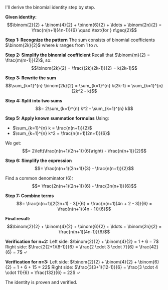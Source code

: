 I'll derive the binomial identity step by step.

**Given identity:**
$$\binom{2}{2} + \binom{4}{2} + \binom{6}{2} + \ldots + \binom{2n}{2} = \frac{n(n+1)(4n-1)}{6} \quad \text{for } n\geq{2}$$

**Step 1: Recognize the pattern**
The sum consists of binomial coefficients $\binom{2k}{2}$ where $k$ ranges from 1 to $n$.

**Step 2: Simplify the binomial coefficient**
Recall that $\binom{m}{2} = \frac{m(m-1)}{2}$, so:
$$\binom{2k}{2} = \frac{(2k)(2k-1)}{2} = k(2k-1)$$

**Step 3: Rewrite the sum**
$$\sum_{k=1}^{n} \binom{2k}{2} = \sum_{k=1}^{n} k(2k-1) = \sum_{k=1}^{n} (2k^2 - k)$$

**Step 4: Split into two sums**
$$= 2\sum_{k=1}^{n} k^2 - \sum_{k=1}^{n} k$$

**Step 5: Apply known summation formulas**
Using:
- $\sum_{k=1}^{n} k = \frac{n(n+1)}{2}$
- $\sum_{k=1}^{n} k^2 = \frac{n(n+1)(2n+1)}{6}$

We get:
$$= 2\left(\frac{n(n+1)(2n+1)}{6}\right) - \frac{n(n+1)}{2}$$

**Step 6: Simplify the expression**
$$= \frac{n(n+1)(2n+1)}{3} - \frac{n(n+1)}{2}$$

Find a common denominator (6):
$$= \frac{2n(n+1)(2n+1)}{6} - \frac{3n(n+1)}{6}$$

**Step 7: Combine terms**
$$= \frac{n(n+1)[2(2n+1) - 3]}{6} = \frac{n(n+1)(4n + 2 - 3)}{6} = \frac{n(n+1)(4n - 1)}{6}$$

**Final result:**
$$\binom{2}{2} + \binom{4}{2} + \binom{6}{2} + \ldots + \binom{2n}{2} = \frac{n(n+1)(4n-1)}{6}$$

**Verification for n=2:**
Left side: $\binom{2}{2} + \binom{4}{2} = 1 + 6 = 7$
Right side: $\frac{2(2+1)(8-1)}{6} = \frac{2 \cdot 3 \cdot 7}{6} = \frac{42}{6} = 7$ ✓

**Verification for n=3:**
Left side: $\binom{2}{2} + \binom{4}{2} + \binom{6}{2} = 1 + 6 + 15 = 22$
Right side: $\frac{3(3+1)(12-1)}{6} = \frac{3 \cdot 4 \cdot 11}{6} = \frac{132}{6} = 22$ ✓

The identity is proven and verified.